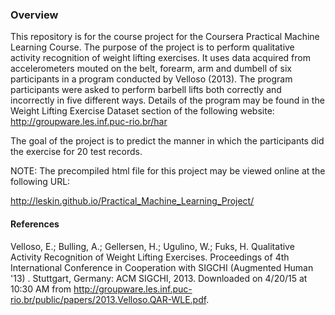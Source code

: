 ### Overview

This repository is for the course project for the Coursera Practical Machine Learning Course.  The purpose of the project is to perform qualitative activity recognition of weight lifting exercises.  It uses data acquired from accelerometers mouted on the belt, forearm, arm and dumbell of six participants in a program conducted by Velloso (2013).  The program participants were asked to perform barbell lifts both correctly and incorrectly in five different ways.  Details of the program may be found in the Weight Lifting Exercise Dataset section of the following website: http://groupware.les.inf.puc-rio.br/har

The goal of the project is to predict the manner in which the participants did the exercise for 20 test records.

NOTE: The precompiled html file for this project may be viewed online at the following URL:

http://leskin.github.io/Practical_Machine_Learning_Project/


#### References

Velloso, E.; Bulling, A.; Gellersen, H.; Ugulino, W.; Fuks, H. Qualitative Activity Recognition of Weight Lifting Exercises. Proceedings of 4th International Conference in Cooperation with SIGCHI (Augmented Human '13) . Stuttgart, Germany: ACM SIGCHI, 2013. Downloaded on 4/20/15 at 10:30 AM from http://groupware.les.inf.puc-rio.br/public/papers/2013.Velloso.QAR-WLE.pdf.
